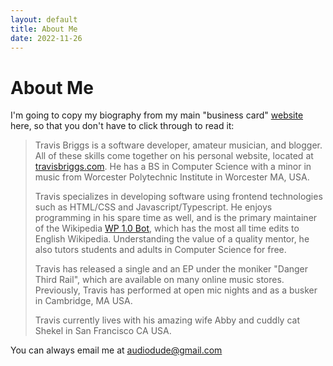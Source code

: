 ```yaml
---
layout: default
title: About Me
date: 2022-11-26
---
```

# About Me

I'm going to copy my biography from my main "business card" [website](https://travisbriggs.com) here, so that you don't have to click through to read it:

> Travis Briggs is a software developer, amateur musician, and
> blogger. All of these skills come together on his personal website,
> located at [travisbriggs.com](https://travisbriggs.com).
> He has a BS in Computer Science with a minor in music from Worcester
> Polytechnic Institute in Worcester MA, USA.
>
> Travis specializes in developing software using frontend
> technologies such as HTML/CSS and Javascript/Typescript. He enjoys
> programming in his spare time as well, and is the primary maintainer
> of the Wikipedia
> [WP 1.0 Bot](https://en.wikipedia.org/wiki/User:WP_1.0_bot),
> which has the most all time edits to English Wikipedia.
> Understanding the value of a quality mentor, he also tutors students
> and adults in Computer Science for free.
>
> Travis has released a single and an EP under the moniker
> &quot;Danger Third Rail&quot;, which are available on many online
> music stores. Previously, Travis has performed at open mic nights
> and as a busker in Cambridge, MA USA.
>
> Travis currently lives with his amazing wife Abby and cuddly cat
> Shekel in San Francisco CA USA.

You can always email me at [audiodude@gmail.com](mailto:audiodude@gmail.com)